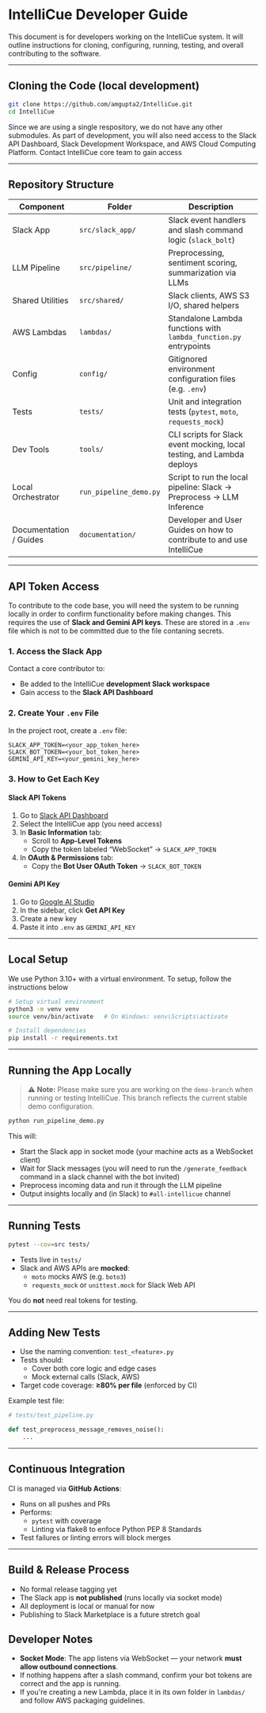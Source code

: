 # IntelliCue Developer Guide

This document is for developers working on the IntelliCue system. It will outline instructions for cloning, configuring, running, testing, and overall contributing to the software.

---

## Cloning the Code (local development)
```bash
git clone https://github.com/amgupta2/IntelliCue.git
cd IntelliCue
```

Since we are using a single respository, we do not have any other submodules. As part of development, you will also need access to the Slack API Dashboard, Slack Development Workspace, and AWS Cloud Computing Platform. Contact IntelliCue core team to gain access

---

## Repository Structure

| Component               | Folder                 | Description                                                                    |
|-------------------------|------------------------|--------------------------------------------------------------------------------|
| Slack App               | `src/slack_app/`       | Slack event handlers and slash command logic (`slack_bolt`)                    |
| LLM Pipeline            | `src/pipeline/`        | Preprocessing, sentiment scoring, summarization via LLMs                       |
| Shared Utilities        | `src/shared/`          | Slack clients, AWS S3 I/O, shared helpers                                      |
| AWS Lambdas             | `lambdas/`             | Standalone Lambda functions with `lambda_function.py` entrypoints              |
| Config                  | `config/`              | Gitignored environment configuration files (e.g. `.env`)                       |
| Tests                   | `tests/`               | Unit and integration tests (`pytest`, `moto`, `requests_mock`)                 |
| Dev Tools               | `tools/`               | CLI scripts for Slack event mocking, local testing, and Lambda deploys         |
| Local Orchestrator      | `run_pipeline_demo.py` | Script to run the local pipeline: Slack → Preprocess → LLM Inference           |
| Documentation / Guides  | `documentation/`       | Developer and User Guides on how to contribute to and use IntelliCue           |

---

## API Token Access

To contribute to the code base, you will need the system to be running locally in order to confirm functionality before making changes. This requires the use of **Slack and Gemini API keys**. These are stored in a `.env` file which is not to be committed due to the file contaning secrets.

### 1. Access the Slack App

Contact a core contributor to:
- Be added to the IntelliCue **development Slack workspace**
- Gain access to the **Slack API Dashboard**

### 2. Create Your `.env` File

In the project root, create a `.env` file:

```
SLACK_APP_TOKEN=<your_app_token_here>
SLACK_BOT_TOKEN=<your_bot_token_here>
GEMINI_API_KEY=<your_gemini_key_here>
```

### 3. How to Get Each Key

#### Slack API Tokens

1. Go to [Slack API Dashboard](https://api.slack.com/apps)
2. Select the IntelliCue app (you need access)
3. In **Basic Information** tab:
   - Scroll to **App-Level Tokens**
   - Copy the token labeled “WebSocket” → `SLACK_APP_TOKEN`
4. In **OAuth & Permissions** tab:
   - Copy the **Bot User OAuth Token** → `SLACK_BOT_TOKEN`

#### Gemini API Key

1. Go to [Google AI Studio](https://aistudio.google.com/app/)
2. In the sidebar, click **Get API Key**
3. Create a new key
4. Paste it into `.env` as `GEMINI_API_KEY`

---

## Local Setup

We use Python 3.10+ with a virtual environment. To setup, follow the instructions below

```bash
# Setup virtual environment
python3 -m venv venv
source venv/bin/activate   # On Windows: venv\Scripts\activate

# Install dependencies
pip install -r requirements.txt
```

---

## Running the App Locally

> ⚠️ **Note:** Please make sure you are working on the `demo-branch` when running or testing IntelliCue. This branch reflects the current stable demo configuration.

```bash
python run_pipeline_demo.py
```

This will:
- Start the Slack app in socket mode (your machine acts as a WebSocket client)
- Wait for Slack messages (you will need to run the `/generate_feedback` command in a slack channel with the bot invited)
- Preprocess incoming data and run it through the LLM pipeline
- Output insights locally and (in Slack) to `#all-intellicue` channel

---

## Running Tests

```bash
pytest --cov=src tests/
```

- Tests live in `tests/`
- Slack and AWS APIs are **mocked**:
  - `moto` mocks AWS (e.g. `boto3`)
  - `requests_mock` or `unittest.mock` for Slack Web API

You do **not** need real tokens for testing.

---

## Adding New Tests

- Use the naming convention: `test_<feature>.py`
- Tests should:
  - Cover both core logic and edge cases
  - Mock external calls (Slack, AWS)
- Target code coverage: **≥80% per file** (enforced by CI)

Example test file:

```python
# tests/test_pipeline.py

def test_preprocess_message_removes_noise():
    ...
```

---

## Continuous Integration

CI is managed via **GitHub Actions**:

- Runs on all pushes and PRs
- Performs:
  - `pytest` with coverage
  - Linting via flake8 to enfoce Python PEP 8 Standards
- Test failures or linting errors will block merges

---

## Build & Release Process

- No formal release tagging yet
- The Slack app is **not published** (runs locally via socket mode)
- All deployment is local or manual for now
- Publishing to Slack Marketplace is a future stretch goal

## Developer Notes

- **Socket Mode**: The app listens via WebSocket — your network **must allow outbound connections**.
- If nothing happens after a slash command, confirm your bot tokens are correct and the app is running.
- If you're creating a new Lambda, place it in its own folder in `lambdas/` and follow AWS packaging guidelines.